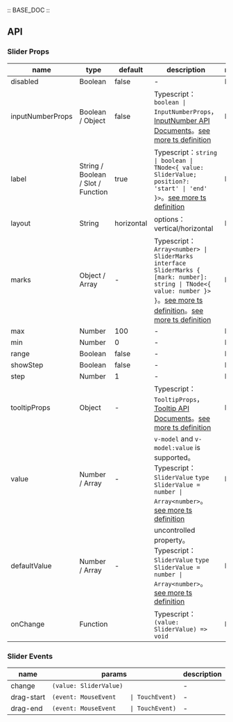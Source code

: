 :: BASE_DOC ::

## API

### Slider Props

| name             | type                               | default    | description                                                                                                                                                                                                                                                                                                                        | required |
| ---------------- | ---------------------------------- | ---------- | ---------------------------------------------------------------------------------------------------------------------------------------------------------------------------------------------------------------------------------------------------------------------------------------------------------------------------------- | -------- |
| disabled         | Boolean                            | false      | \-                                                                                                                                                                                                                                                                                                                                 | N        |
| inputNumberProps | Boolean / Object                   | false      | Typescript：`boolean \| InputNumberProps`，[InputNumber API Documents](./input-number?tab=api)。[see more ts definition](https://github.com/Tencent/tdesign-vue-next/tree/develop/src/slider/type.ts)                                                                                                                              | N        |
| label            | String / Boolean / Slot / Function | true       | Typescript：`string \| boolean \| TNode<{ value: SliderValue; position?: 'start' \| 'end' }>`。[see more ts definition](https://github.com/Tencent/tdesign-vue-next/blob/develop/src/common.ts)                                                                                                                                    | N        |
| layout           | String                             | horizontal | options：vertical/horizontal                                                                                                                                                                                                                                                                                                       | N        |
| marks            | Object / Array                     | -          | Typescript：`Array<number> \| SliderMarks` `interface SliderMarks { [mark: number]: string \| TNode<{ value: number }> }`。[see more ts definition](https://github.com/Tencent/tdesign-vue-next/blob/develop/src/common.ts)。[see more ts definition](https://github.com/Tencent/tdesign-vue-next/tree/develop/src/slider/type.ts) | N        |
| max              | Number                             | 100        | \-                                                                                                                                                                                                                                                                                                                                 | N        |
| min              | Number                             | 0          | \-                                                                                                                                                                                                                                                                                                                                 | N        |
| range            | Boolean                            | false      | \-                                                                                                                                                                                                                                                                                                                                 | N        |
| showStep         | Boolean                            | false      | \-                                                                                                                                                                                                                                                                                                                                 | N        |
| step             | Number                             | 1          | \-                                                                                                                                                                                                                                                                                                                                 | N        |
| tooltipProps     | Object                             | -          | Typescript：`TooltipProps`，[Tooltip API Documents](./tooltip?tab=api)。[see more ts definition](https://github.com/Tencent/tdesign-vue-next/tree/develop/src/slider/type.ts)                                                                                                                                                      | N        |
| value            | Number / Array                     | -          | `v-model` and `v-model:value` is supported。Typescript：`SliderValue` `type SliderValue = number \| Array<number>`。[see more ts definition](https://github.com/Tencent/tdesign-vue-next/tree/develop/src/slider/type.ts)                                                                                                          | N        |
| defaultValue     | Number / Array                     | -          | uncontrolled property。Typescript：`SliderValue` `type SliderValue = number \| Array<number>`。[see more ts definition](https://github.com/Tencent/tdesign-vue-next/tree/develop/src/slider/type.ts)                                                                                                                               | N        |
| onChange         | Function                           |            | Typescript：`(value: SliderValue) => void`<br/>                                                                                                                                                                                                                                                                                    | N        |

### Slider Events

| name       | params                                 | description |
| ---------- | -------------------------------------- | ----------- |
| change     | `(value: SliderValue)`                 | \-          |
| drag-start | `(event: MouseEvent    \| TouchEvent)` | \-          |
| drag-end   | `(event: MouseEvent    \| TouchEvent)` | \-          |
